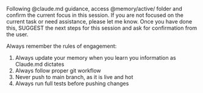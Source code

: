 Following @claude.md guidance, access @memory/active/ folder and confirm the current focus in this session. If you are not focused on the current task or need assistance, please let me know. Once you have done this, SUGGEST the next steps for this session and ask for confirmation from the user.

Always remember the rules of engagement:
1. Always update your memory when you learn you information as Claude.md dictates
2. Always follow proper git workflow
3. Never push to main branch, as it is live and hot
4. Always run full tests before pushing changes
